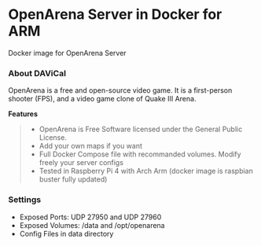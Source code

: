 # OpenArena Server in Docker for ARM
Docker image for OpenArena Server

### About DAViCal
OpenArena is a free and open-source video game. It is a first-person shooter (FPS), and a video game clone of Quake III Arena. 

**Features**
>    - OpenArena is Free Software licensed under the General Public License.
>    - Add your own maps if you want
>    - Full Docker Compose file with recommanded volumes. Modify freely your server configs
>    - Tested in Raspberry Pi 4 with Arch Arm (docker image is raspbian buster fully updated)

### Settings
- Exposed Ports: UDP 27950 and UDP 27960
- Exposed Volumes: /data and /opt/openarena
- Config Files in data directory
